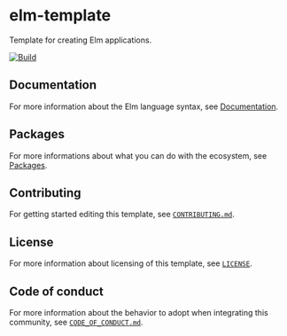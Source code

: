 # elm-template

Template for creating Elm applications.

[![Build](https://github.com/aminnairi/elm-template/actions/workflows/build.yaml/badge.svg)](https://github.com/aminnairi/elm-template/actions/workflows/build.yaml)

## Documentation

For more information about the Elm language syntax, see [Documentation](https://guide.elm-lang.org/).

## Packages

For more informations about what you can do with the ecosystem, see [Packages](https://package.elm-lang.org/).

## Contributing

For getting started editing this template, see [`CONTRIBUTING.md`](./CONTRIBUTING.md).

## License

For more information about licensing of this template, see [`LICENSE`](./LICENSE).

## Code of conduct

For more information about the behavior to adopt when integrating this community, see [`CODE_OF_CONDUCT.md`](./CODE_OF_CONDUCT.md).
